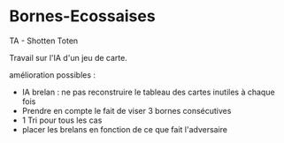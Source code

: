 Bornes-Ecossaises
=================

TA - Shotten Toten

Travail sur l'IA d'un jeu de carte.

amélioration possibles :
  - IA brelan : ne pas reconstruire le tableau des cartes inutiles à chaque fois
  - Prendre en compte le fait de viser 3 bornes consécutives
  - 1 Tri pour tous les cas
  - placer les brelans en fonction de ce que fait l'adversaire
  
